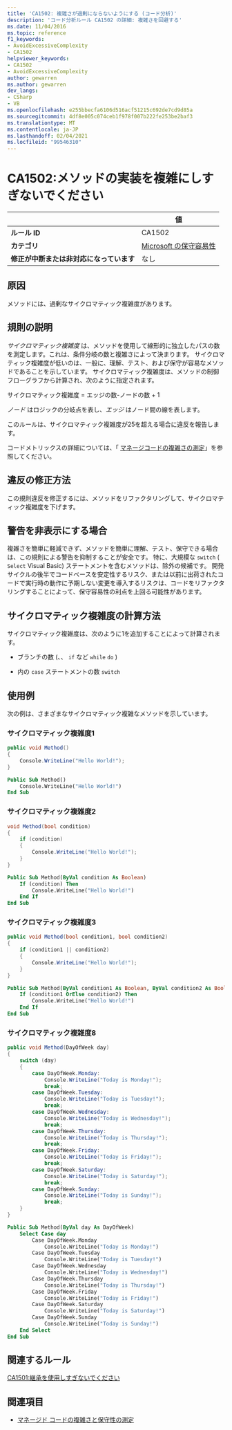 ```yaml
---
title: 'CA1502: 複雑さが過剰にならないようにする (コード分析)'
description: 'コード分析ルール CA1502 の詳細: 複雑さを回避する'
ms.date: 11/04/2016
ms.topic: reference
f1_keywords:
- AvoidExcessiveComplexity
- CA1502
helpviewer_keywords:
- CA1502
- AvoidExcessiveComplexity
author: gewarren
ms.author: gewarren
dev_langs:
- CSharp
- VB
ms.openlocfilehash: e255bbecfa6106d516acf51215c692de7cd9d85a
ms.sourcegitcommit: 4df8e005c074ceb1f978f007b222fe253be2baf3
ms.translationtype: MT
ms.contentlocale: ja-JP
ms.lasthandoff: 02/04/2021
ms.locfileid: "99546310"
---
```

# <a name="ca1502-avoid-excessive-complexity"></a>CA1502:メソッドの実装を複雑にしすぎないでください

| | 値 |
|-|-|
| **ルール ID** |CA1502|
| **カテゴリ** |[Microsoft の保守容易性](maintainability-warnings.md)|
| **修正が中断または非対応になっています** |なし|

## <a name="cause"></a>原因

メソッドには、過剰なサイクロマティック複雑度があります。

## <a name="rule-description"></a>規則の説明

*サイクロマティック複雑度* は、メソッドを使用して線形的に独立したパスの数を測定します。これは、条件分岐の数と複雑さによって決まります。 サイクロマティック複雑度が低いのは、一般に、理解、テスト、および保守が容易なメソッドであることを示しています。 サイクロマティック複雑度は、メソッドの制御フローグラフから計算され、次のように指定されます。

サイクロマティック複雑度 = エッジの数-ノードの数 + 1

*ノード* はロジックの分岐点を表し、*エッジ* はノード間の線を表します。

このルールは、サイクロマティック複雑度が25を超える場合に違反を報告します。

コードメトリックスの詳細については、「 [マネージコードの複雑さの測定](/visualstudio/code-quality/code-metrics-values)」を参照してください。

## <a name="how-to-fix-violations"></a>違反の修正方法

この規則違反を修正するには、メソッドをリファクタリングして、サイクロマティック複雑度を下げます。

## <a name="when-to-suppress-warnings"></a>警告を非表示にする場合

複雑さを簡単に軽減できず、メソッドを簡単に理解、テスト、保守できる場合は、この規則による警告を抑制することが安全です。 特に、大規模な `switch` ( `Select` Visual Basic) ステートメントを含むメソッドは、除外の候補です。 開発サイクルの後半でコードベースを安定性するリスク、または以前に出荷されたコードで実行時の動作に予期しない変更を導入するリスクは、コードをリファクタリングすることによって、保守容易性の利点を上回る可能性があります。

## <a name="how-cyclomatic-complexity-is-calculated"></a>サイクロマティック複雑度の計算方法

サイクロマティック複雑度は、次のように1を追加することによって計算されます。

- ブランチの数 (、、 `if` など `while` `do` )

- 内の `case` ステートメントの数 `switch`

## <a name="examples"></a>使用例

次の例は、さまざまなサイクロマティック複雑なメソッドを示しています。

### <a name="cyclomatic-complexity-of-1"></a>サイクロマティック複雑度1

```csharp
public void Method()
{
    Console.WriteLine("Hello World!");
}
```

```vb
Public Sub Method()
    Console.WriteLine("Hello World!")
End Sub
```

### <a name="cyclomatic-complexity-of-2"></a>サイクロマティック複雑度2

```csharp
void Method(bool condition)
{
    if (condition)
    {
        Console.WriteLine("Hello World!");
    }
}
```

```vb
Public Sub Method(ByVal condition As Boolean)
    If (condition) Then
        Console.WriteLine("Hello World!")
    End If
End Sub
```

### <a name="cyclomatic-complexity-of-3"></a>サイクロマティック複雑度3

```csharp
public void Method(bool condition1, bool condition2)
{
    if (condition1 || condition2)
    {
        Console.WriteLine("Hello World!");
    }
}
```

```vb
Public Sub Method(ByVal condition1 As Boolean, ByVal condition2 As Boolean)
    If (condition1 OrElse condition2) Then
        Console.WriteLine("Hello World!")
    End If
End Sub
```

### <a name="cyclomatic-complexity-of-8"></a>サイクロマティック複雑度8

```csharp
public void Method(DayOfWeek day)
{
    switch (day)
    {
        case DayOfWeek.Monday:
            Console.WriteLine("Today is Monday!");
            break;
        case DayOfWeek.Tuesday:
            Console.WriteLine("Today is Tuesday!");
            break;
        case DayOfWeek.Wednesday:
            Console.WriteLine("Today is Wednesday!");
            break;
        case DayOfWeek.Thursday:
            Console.WriteLine("Today is Thursday!");
            break;
        case DayOfWeek.Friday:
            Console.WriteLine("Today is Friday!");
            break;
        case DayOfWeek.Saturday:
            Console.WriteLine("Today is Saturday!");
            break;
        case DayOfWeek.Sunday:
            Console.WriteLine("Today is Sunday!");
            break;
    }
}
```

```vb
Public Sub Method(ByVal day As DayOfWeek)
    Select Case day
        Case DayOfWeek.Monday
            Console.WriteLine("Today is Monday!")
        Case DayOfWeek.Tuesday
            Console.WriteLine("Today is Tuesday!")
        Case DayOfWeek.Wednesday
            Console.WriteLine("Today is Wednesday!")
        Case DayOfWeek.Thursday
            Console.WriteLine("Today is Thursday!")
        Case DayOfWeek.Friday
            Console.WriteLine("Today is Friday!")
        Case DayOfWeek.Saturday
            Console.WriteLine("Today is Saturday!")
        Case DayOfWeek.Sunday
            Console.WriteLine("Today is Sunday!")
    End Select
End Sub
```

## <a name="related-rules"></a>関連するルール

[CA1501:継承を使用しすぎないでください](ca1501.md)

## <a name="see-also"></a>関連項目

- [マネージド コードの複雑さと保守性の測定](/visualstudio/code-quality/code-metrics-values)
